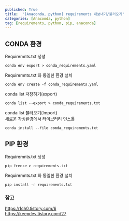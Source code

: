 ```yaml
---
published: True
title:  "[Anaconda, python] requirements 내보내기/불러오기"
categories: [Anaconda, python]
tag: [requirements, python, pip, anaconda]
---
```


## CONDA 환경

Requiremnts.txt 생성  
```
conda env export > conda_requirements.yaml  
```
Requiremnts.txt 와 동일한 환경 설치  
```
conda env create -f conda_requirements.yaml
```

conda list 저장하기(export)  
```
conda list --export > conda_requirements.txt
```
conda list 불러오기(Import)  
새로운 가상환경에서 라이브러리 인스톨  
```
conda install --file conda_requirements.txt
```

## PIP 환경

Requiremnts.txt 생성  
```
pip freeze > requirements.txt
```

Requiremnts.txt 와 동일한 환경 설치  
```
pip install -r requirements.txt
``` 

### 참고

<https://1ch0.tistory.com/6>  
<https://keepdev.tistory.com/27>